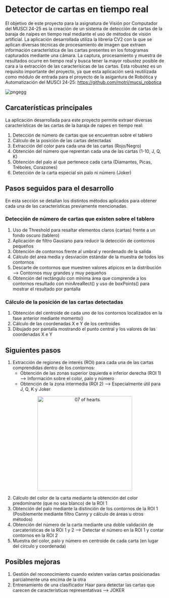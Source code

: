 # Detector de cartas en tiempo real #

El objetivo de este proyecto para la asignatura de Visión por Computador del MUSCI 24-25 es la creación de un sistema de detección de cartas de la baraja de naipes en tiempo real mediante el uso de métodos de visión artificial. La aplicación desarrollada utiliza la librería CV2 con la que se aplican diversas técnicas de procesamiento de imagen que extraen información característica de las cartas presentes en los fotogramas capturados mediante una cámara. La captura, procesamiento y muestra de resultados ocurre en tiempo real y busca tener la mayor robustez posible de cara a la extracción de las caracterísicas de las cartas. Esta robustez es un requisito importante del proyecto, ya que esta aplicación será reutilizada como módulo de entrada para el proyecto de la asigantura de Robótica y Automatización del MUSCI 24-25: https://github.com/motri/mucsi_robotica 

![pngegg](https://github.com/user-attachments/assets/d21d665c-ce31-4c22-b2cf-6b8f05720705)

## Carcaterísticas principales ##

La aplicación desarrollada para este proyecto permite extraer diversas características de las cartas de la baraja de naipes en tiempo real: 

1. Detección de número de cartas que se encuentran sobre el tablero
2. Cálculo de la posición de las cartas detectadas
3. Extracción del color para cada una de las cartas (Rojo/Negro)
4. Obtención del número que reprentan cada una de las cartas (1-10, J, Q, K)
5. Obtención del palo al que pertenece cada carta (Diamantes, Picas, Tréboles, Corazones)
6. Detección de la carta especial sin palo ni número (Joker)


## Pasos seguidos para el desarrollo ##

En esta sección se detallan los distintos métodos aplicados para obtener cada una de las características previamente mencionadas.

### Detección de número de cartas que existen sobre el tablero ###

1. Uso de Threshold para resaltar elementos claros (cartas) frente a un fondo oscuro (tablero)
2. Aplicación de filtro Gausiano para reducir la detección de contornos pequeños
3. Obtención de contornos frente al umbral y reordenado de la salida
4. Cálculo del area media y desviación estándar de la muestra de todos los contornos
5. Descarte de contornos que muestren valores atípicos en la distribución --> Contornos muy grandes y muy pequeños
6. Obtención del rectángulo con mínima área que comprende a los contornos resultado con minAreaRect() y uso de boxPoints() para mostrar el resultado por pantalla 

### Cálculo de la posición de las cartas detectadas ###

1. Obtención del centroide de cada uno de los contornos localizados en la fase anterior mediante moments()
2. Cálculo de las coordenadas X e Y de los centroides
3. Dibujado por pantalla mostrando el punto central y los valores de las coordenadas X e Y

## Siguientes pasos ##

1. Extracción de regiones de interés (ROI) para cada una de las cartas comprendidas dentro de los contornos:
    - Obtención de las zonas superior izquierda e inferior derecha (ROI 1) --> Información sobre el color, palo y número
    - Obtención de la zona intermedia (ROI 2) --> Especialmente útil para J, Q, K y Joker

<p align="center">
    <img src="https://github.com/user-attachments/assets/fc2b9640-ade1-4de7-9a15-069e18d44a03" alt="07 of hearts" width="300"/>
</p>

2. Cálculo del color de la carta mediante la obtención del color predominante (que no sea blanco) de la ROI 1
3. Obtención del palo mediante la distinción de los contornos de la ROI 1 (Posiblemente mediante filtro Canny y cálculo de áreas u otros métodos)
4. Obtención del número de la carta mediante una doble validación de carcaterísticas de la ROI 1 y 2 --> Detectar el número en la ROI 1 y contar contornos en la ROI 2
5. Muestra del color, palo y número en centroide de cada carta (en lugar del círculo y coordenada)

## Posibles mejoras ##

1. Gestión del reconocimiento cuando existen varias cartas posicionadas parcialmente una encima de la otra
2. Entrenamiento de una clasificador Haar para detectar las cartas que carecen de características representativas --> JOKER
